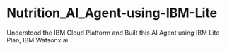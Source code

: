 # Nutrition_AI_Agent-using-IBM-Lite
Understood the IBM Cloud Platform and Built this AI Agent using IBM Lite Plan, IBM Watsonx.ai
